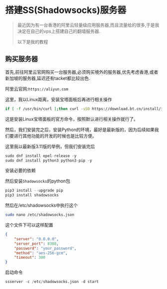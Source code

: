 # 搭建SS(Shadowsocks)服务器

> 最近因为有一台香港的阿里云轻量级应用服务器,而且流量给的很多,于是我决定在自己的vps上搭建自己的翻墙服务器.
>
> 以下是我的教程

## 购买服务器

首先,前往阿里云官网购买一台服务器,必须购买境外的服务器,优先考虑香港,或者新加坡的服务器,延迟还有tacket都比较出色.

阿里云官网:`https://aliyun.com`

这里，我以Linux距离，安装宝塔面板后再进行相关操作

```bash
if [ -f /usr/bin/curl ];then curl -sSO https://download.bt.cn/install/install_panel.sh;else wget -O install_panel.sh https://download.bt.cn/install/install_panel.sh;fi;bash install_panel.sh ed8484bec
```

这是安装Linux宝塔面板的官方命令，按照默认进行相关操作就行了。

然后，我们安装完之后，安装Python的环境，最好是最新版的，因为后续如果我们要进行其他功能的开发的时候也是比较方便。

这里我以最新版3.11版的举例，但我们安装完后

```python
sudo dnf install epel-release -y
sudo dnf install python3 python3-pip -y
```

安装必要的依赖

然后安装`Shadowsocks`的python包
```python
pip3 install --upgrade pip
pip3 install shadowsocks
```

然后在/etc/shadowsocks中执行这个

```bash
sudo nano /etc/shadowsocks.json
```

这个文件下可以这样配置

```json
{
    "server": "0.0.0.0",
    "server_port": 8388,
    "password": "your_password",
    "method": "aes-256-gcm",
    "timeout": 300
}
```

启动命令
```python
ssserver -c /etc/shadowsocks.json -d start
```